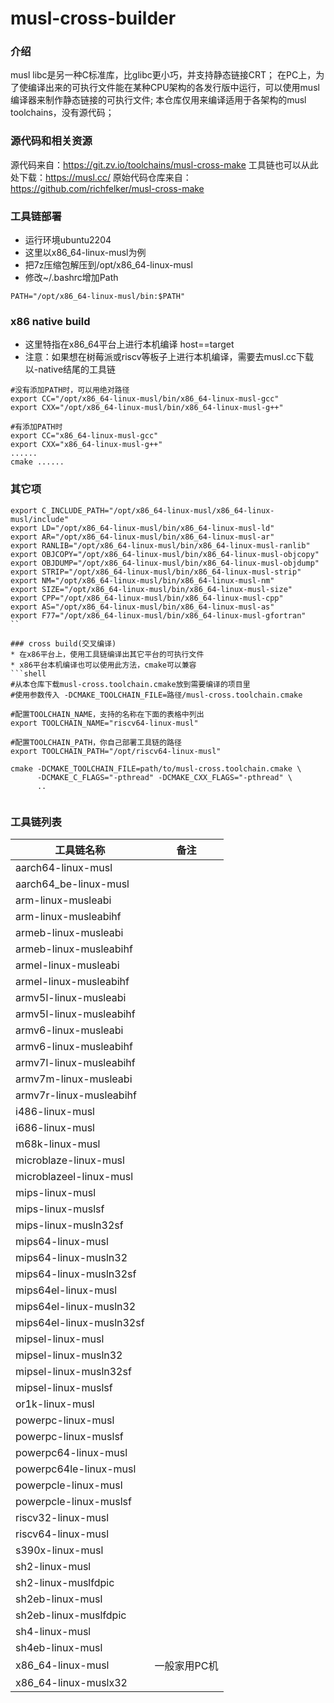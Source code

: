 # musl-cross-builder

### 介绍

musl libc是另一种C标准库，比glibc更小巧，并支持静态链接CRT；
在PC上，为了使编译出来的可执行文件能在某种CPU架构的各发行版中运行，可以使用musl编译器来制作静态链接的可执行文件;
本仓库仅用来编译适用于各架构的musl toolchains，没有源代码；

### 源代码和相关资源

源代码来自：https://git.zv.io/toolchains/musl-cross-make
工具链也可以从此处下载：https://musl.cc/
原始代码仓库来自：https://github.com/richfelker/musl-cross-make

### 工具链部署

- 运行环境ubuntu2204
- 这里以x86_64-linux-musl为例
- 把7z压缩包解压到/opt/x86_64-linux-musl
- 修改~/.bashrc增加Path

```text
PATH="/opt/x86_64-linux-musl/bin:$PATH"
```

### x86 native build

* 这里特指在x86_64平台上进行本机编译 host==target
* 注意：如果想在树莓派或riscv等板子上进行本机编译，需要去musl.cc下载以-native结尾的工具链

```shell
#没有添加PATH时，可以用绝对路径
export CC="/opt/x86_64-linux-musl/bin/x86_64-linux-musl-gcc"
export CXX="/opt/x86_64-linux-musl/bin/x86_64-linux-musl-g++"

#有添加PATH时
export CC="x86_64-linux-musl-gcc"
export CXX="x86_64-linux-musl-g++"
......
cmake ......
```

### 其它项

```shell
export C_INCLUDE_PATH="/opt/x86_64-linux-musl/x86_64-linux-musl/include"
export LD="/opt/x86_64-linux-musl/bin/x86_64-linux-musl-ld"
export AR="/opt/x86_64-linux-musl/bin/x86_64-linux-musl-ar"
export RANLIB="/opt/x86_64-linux-musl/bin/x86_64-linux-musl-ranlib"
export OBJCOPY="/opt/x86_64-linux-musl/bin/x86_64-linux-musl-objcopy"
export OBJDUMP="/opt/x86_64-linux-musl/bin/x86_64-linux-musl-objdump"
export STRIP="/opt/x86_64-linux-musl/bin/x86_64-linux-musl-strip"
export NM="/opt/x86_64-linux-musl/bin/x86_64-linux-musl-nm"
export SIZE="/opt/x86_64-linux-musl/bin/x86_64-linux-musl-size"
export CPP="/opt/x86_64-linux-musl/bin/x86_64-linux-musl-cpp"
export AS="/opt/x86_64-linux-musl/bin/x86_64-linux-musl-as"
export F77="/opt/x86_64-linux-musl/bin/x86_64-linux-musl-gfortran"
``

### cross build(交叉编译)
* 在x86平台上，使用工具链编译出其它平台的可执行文件
* x86平台本机编译也可以使用此方法，cmake可以兼容
```shell
#从本仓库下载musl-cross.toolchain.cmake放到需要编译的项目里
#使用参数传入 -DCMAKE_TOOLCHAIN_FILE=路径/musl-cross.toolchain.cmake

#配置TOOLCHAIN_NAME，支持的名称在下面的表格中列出
export TOOLCHAIN_NAME="riscv64-linux-musl"

#配置TOOLCHAIN_PATH，你自己部署工具链的路径
export TOOLCHAIN_PATH="/opt/riscv64-linux-musl"

cmake -DCMAKE_TOOLCHAIN_FILE=path/to/musl-cross.toolchain.cmake \
      -DCMAKE_C_FLAGS="-pthread" -DCMAKE_CXX_FLAGS="-pthread" \
      ..
    
```

### 工具链列表

| 工具链名称                    | 备注      | 
|--------------------------|---------|
| aarch64-linux-musl       |         |
| aarch64_be-linux-musl    |         |
| arm-linux-musleabi       |         |
| arm-linux-musleabihf     |         |
| armeb-linux-musleabi     |         |
| armeb-linux-musleabihf   |         |
| armel-linux-musleabi     |         |
| armel-linux-musleabihf   |         |
| armv5l-linux-musleabi    |         |
| armv5l-linux-musleabihf  |         |
| armv6-linux-musleabi     |         |
| armv6-linux-musleabihf   |         |
| armv7l-linux-musleabihf  |         |
| armv7m-linux-musleabi    |         |
| armv7r-linux-musleabihf  |         |
| i486-linux-musl          |         |
| i686-linux-musl          |         |
| m68k-linux-musl          |         |
| microblaze-linux-musl    |         |
| microblazeel-linux-musl  |         |
| mips-linux-musl          |         |
| mips-linux-muslsf        |         |
| mips-linux-musln32sf     |         |
| mips64-linux-musl        |         |
| mips64-linux-musln32     |         |
| mips64-linux-musln32sf   |         |
| mips64el-linux-musl      |         |
| mips64el-linux-musln32   |         |
| mips64el-linux-musln32sf |         |
| mipsel-linux-musl        |         |
| mipsel-linux-musln32     |         |
| mipsel-linux-musln32sf   |         |
| mipsel-linux-muslsf      |         |
| or1k-linux-musl          |         |
| powerpc-linux-musl       |         |
| powerpc-linux-muslsf     |         |
| powerpc64-linux-musl     |         |
| powerpc64le-linux-musl   |         |
| powerpcle-linux-musl     |         |
| powerpcle-linux-muslsf   |         |
| riscv32-linux-musl       |         |
| riscv64-linux-musl       |         |
| s390x-linux-musl         |         |
| sh2-linux-musl           |         |
| sh2-linux-muslfdpic      |         |
| sh2eb-linux-musl         |         |
| sh2eb-linux-muslfdpic    |         |
| sh4-linux-musl           |         |
| sh4eb-linux-musl         |         |
| x86_64-linux-musl        | 一般家用PC机 |
| x86_64-linux-muslx32     |         |
